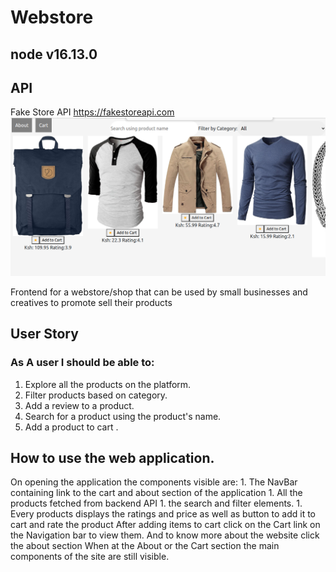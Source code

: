# Webstore 
## node v16.13.0
## API
Fake Store API https://fakestoreapi.com
![alt webstore](./public/webstore.png)

Frontend for a webstore/shop that can be used by small businesses and creatives to promote sell their products
## User Story
### As A user I should be able to:
1. Explore all the products on the platform.
1. Filter products based on category.
1. Add a review to a product.
1. Search for a product using the product's name.
1. Add a product to cart .

## How to use the web application.
On opening the application the components visible are:
    1. The NavBar containing link to the cart and about section of the application
    1. All the products fetched from backend API
    1. the search and filter elements.
    1. Every products displays the ratings and price as well as button to add it to cart and rate the product
After adding items to cart click on the Cart link on the Navigation bar to view them. And to know more about the website click the about section
When at the About or the Cart section the main components of the site are still visible.
